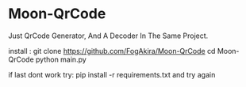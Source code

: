 # Moon-QrCode
Just QrCode Generator, And A Decoder In The Same Project.

install :
git clone https://github.com/FogAkira/Moon-QrCode
cd Moon-QrCode
python main.py

if last dont work try: pip install -r requirements.txt
and try again
